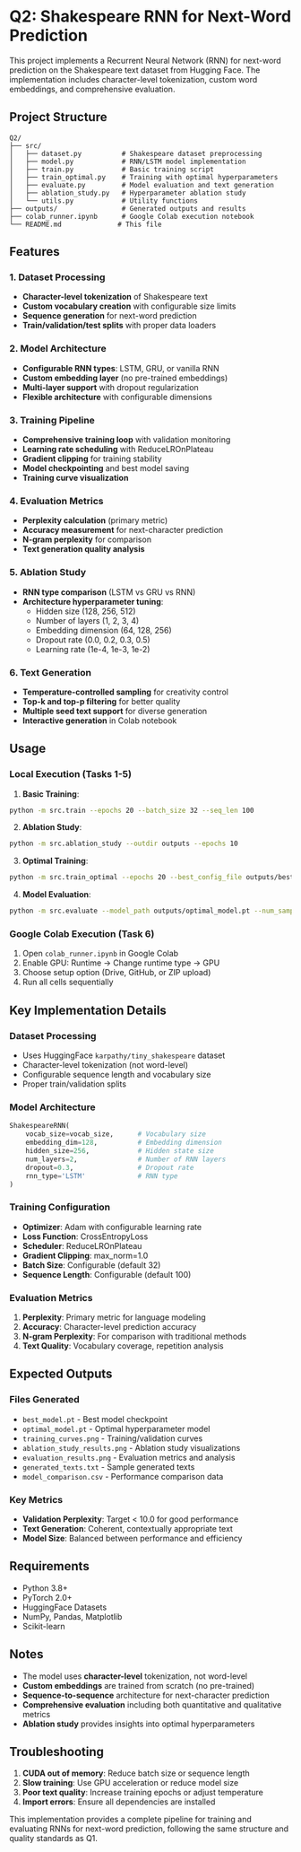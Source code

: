# Q2: Shakespeare RNN for Next-Word Prediction

This project implements a Recurrent Neural Network (RNN) for next-word prediction on the Shakespeare text dataset from Hugging Face. The implementation includes character-level tokenization, custom word embeddings, and comprehensive evaluation.

## Project Structure

```
Q2/
├── src/
│   ├── dataset.py          # Shakespeare dataset preprocessing
│   ├── model.py            # RNN/LSTM model implementation
│   ├── train.py            # Basic training script
│   ├── train_optimal.py    # Training with optimal hyperparameters
│   ├── evaluate.py         # Model evaluation and text generation
│   ├── ablation_study.py   # Hyperparameter ablation study
│   └── utils.py            # Utility functions
├── outputs/                # Generated outputs and results
├── colab_runner.ipynb      # Google Colab execution notebook
└── README.md              # This file
```

## Features

### 1. Dataset Processing

- **Character-level tokenization** of Shakespeare text
- **Custom vocabulary creation** with configurable size limits
- **Sequence generation** for next-word prediction
- **Train/validation/test splits** with proper data loaders

### 2. Model Architecture

- **Configurable RNN types**: LSTM, GRU, or vanilla RNN
- **Custom embedding layer** (no pre-trained embeddings)
- **Multi-layer support** with dropout regularization
- **Flexible architecture** with configurable dimensions

### 3. Training Pipeline

- **Comprehensive training loop** with validation monitoring
- **Learning rate scheduling** with ReduceLROnPlateau
- **Gradient clipping** for training stability
- **Model checkpointing** and best model saving
- **Training curve visualization**

### 4. Evaluation Metrics

- **Perplexity calculation** (primary metric)
- **Accuracy measurement** for next-character prediction
- **N-gram perplexity** for comparison
- **Text generation quality analysis**

### 5. Ablation Study

- **RNN type comparison** (LSTM vs GRU vs RNN)
- **Architecture hyperparameter tuning**:
  - Hidden size (128, 256, 512)
  - Number of layers (1, 2, 3, 4)
  - Embedding dimension (64, 128, 256)
  - Dropout rate (0.0, 0.2, 0.3, 0.5)
  - Learning rate (1e-4, 1e-3, 1e-2)

### 6. Text Generation

- **Temperature-controlled sampling** for creativity control
- **Top-k and top-p filtering** for better quality
- **Multiple seed text support** for diverse generation
- **Interactive generation** in Colab notebook

## Usage

### Local Execution (Tasks 1-5)

1. **Basic Training**:

```bash
python -m src.train --epochs 20 --batch_size 32 --seq_len 100
```

2. **Ablation Study**:

```bash
python -m src.ablation_study --outdir outputs --epochs 10
```

3. **Optimal Training**:

```bash
python -m src.train_optimal --epochs 20 --best_config_file outputs/best_ablation_configs.json
```

4. **Model Evaluation**:

```bash
python -m src.evaluate --model_path outputs/optimal_model.pt --num_samples 10
```

### Google Colab Execution (Task 6)

1. Open `colab_runner.ipynb` in Google Colab
2. Enable GPU: Runtime → Change runtime type → GPU
3. Choose setup option (Drive, GitHub, or ZIP upload)
4. Run all cells sequentially

## Key Implementation Details

### Dataset Processing

- Uses HuggingFace `karpathy/tiny_shakespeare` dataset
- Character-level tokenization (not word-level)
- Configurable sequence length and vocabulary size
- Proper train/validation splits

### Model Architecture

```python
ShakespeareRNN(
    vocab_size=vocab_size,      # Vocabulary size
    embedding_dim=128,          # Embedding dimension
    hidden_size=256,            # Hidden state size
    num_layers=2,               # Number of RNN layers
    dropout=0.3,                # Dropout rate
    rnn_type='LSTM'             # RNN type
)
```

### Training Configuration

- **Optimizer**: Adam with configurable learning rate
- **Loss Function**: CrossEntropyLoss
- **Scheduler**: ReduceLROnPlateau
- **Gradient Clipping**: max_norm=1.0
- **Batch Size**: Configurable (default 32)
- **Sequence Length**: Configurable (default 100)

### Evaluation Metrics

1. **Perplexity**: Primary metric for language modeling
2. **Accuracy**: Character-level prediction accuracy
3. **N-gram Perplexity**: For comparison with traditional methods
4. **Text Quality**: Vocabulary coverage, repetition analysis

## Expected Outputs

### Files Generated

- `best_model.pt` - Best model checkpoint
- `optimal_model.pt` - Optimal hyperparameter model
- `training_curves.png` - Training/validation curves
- `ablation_study_results.png` - Ablation study visualizations
- `evaluation_results.png` - Evaluation metrics and analysis
- `generated_texts.txt` - Sample generated texts
- `model_comparison.csv` - Performance comparison data

### Key Metrics

- **Validation Perplexity**: Target < 10.0 for good performance
- **Text Generation**: Coherent, contextually appropriate text
- **Model Size**: Balanced between performance and efficiency

## Requirements

- Python 3.8+
- PyTorch 2.0+
- HuggingFace Datasets
- NumPy, Pandas, Matplotlib
- Scikit-learn

## Notes

- The model uses **character-level** tokenization, not word-level
- **Custom embeddings** are trained from scratch (no pre-trained)
- **Sequence-to-sequence** architecture for next-character prediction
- **Comprehensive evaluation** including both quantitative and qualitative metrics
- **Ablation study** provides insights into optimal hyperparameters

## Troubleshooting

1. **CUDA out of memory**: Reduce batch size or sequence length
2. **Slow training**: Use GPU acceleration or reduce model size
3. **Poor text quality**: Increase training epochs or adjust temperature
4. **Import errors**: Ensure all dependencies are installed

This implementation provides a complete pipeline for training and evaluating RNNs for next-word prediction, following the same structure and quality standards as Q1.
